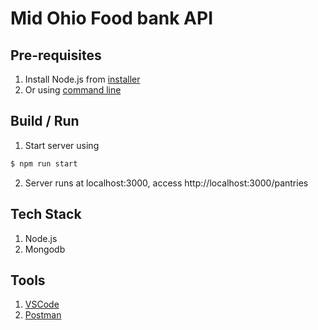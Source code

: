 # Mid Ohio Food bank API

## Pre-requisites
1. Install Node.js from [installer](https://nodejs.org/en/)
2. Or using [command line](https://nodejs.org/en/download/package-manager/)

## Build / Run
1. Start server using
```bash
$ npm run start
```
2. Server runs at localhost:3000, access http://localhost:3000/pantries  

## Tech Stack
1. Node.js
2. Mongodb

## Tools
1. [VSCode]()
2. [Postman]()

